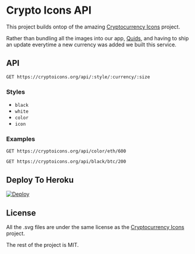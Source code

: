 # Crypto Icons API

This project builds ontop of the amazing [Cryptocurrency Icons](https://github.com/atomiclabs/cryptocurrency-icons) project.

Rather than bundling all the images into our app, [Quids](http://quidsapp.com), and having to ship an update everytime a new currency was added we built this service.

## API

```
GET https://cryptoicons.org/api/:style/:currency/:size
```

### Styles

- `black`
- `white`
- `color`
- `icon`

### Examples

```
GET https://cryptoicons.org/api/color/eth/600
```

```
GET https://cryptoicons.org/api/black/btc/200
```

## Deploy To Heroku

[![Deploy](https://www.herokucdn.com/deploy/button.svg)](https://heroku.com/deploy)

## License

All the .svg files are under the same license as the [Cryptocurrency Icons](https://github.com/atomiclabs/cryptocurrency-icons) project.

The rest of the project is MIT.
